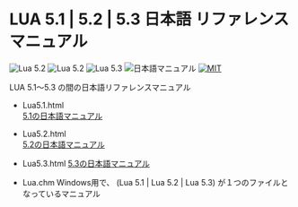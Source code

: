 # LUA 5.1 | 5.2 | 5.3 日本語 リファレンス マニュアル

![Lua 5.2](https://img.shields.io/badge/Lua-v5.1-6479ff.svg?logo=lua&logoColor=white) ![Lua 5.2](https://img.shields.io/badge/Lua-v5.2-6479ff.svg?logo=lua&logoColor=white) ![Lua 5.3](https://img.shields.io/badge/Lua-v5.3-6479ff.svg?logo=lua&logoColor=white)
![日本語マニュアル](https://img.shields.io/badge/日本語-マニュアル-6479ff.svg?logo=lua&logoColor=white) [![MIT](https://img.shields.io/badge/license-MIT-blue.svg?style=flat)](LICENSE)

LUA 5.1～5.3 の間の日本語リファレンスマニュアル

- Lua5.1.html  
  [5.1の日本語マニュアル](https://komiyamma.github.io/lua_reference_manual_ja/Lua5.1.html)

- Lua5.2.html  
  [5.2の日本語マニュアル](https://komiyamma.github.io/lua_reference_manual_ja/Lua5.2.html)

- Lua5.3.html
  [5.3の日本語マニュアル](https://komiyamma.github.io/lua_reference_manual_ja/Lua5.3.html)

- Lua.chm
  Windows用で、 (Lua 5.1 | Lua 5.2 | Lua 5.3) が１つのファイルとなっているマニュアル